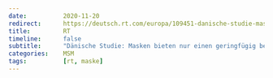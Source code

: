 ```yaml
---
date:          2020-11-20
redirect:      https://deutsch.rt.com/europa/109451-danische-studie-masken-bieten-nur/
title:         RT
timeline:      false
subtitle:      "Dänische Studie: Masken bieten nur einen geringfügig besseren Corona-Schutz"
categories:    MSM
tags:          [rt, maske]
---
```

